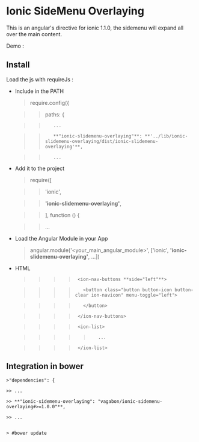 # Ionic SideMenu Overlaying

This is an angular's directive for ionic 1.1.0, the sidemenu will expand all over the main content.

Demo :

## Install

Load the js with requireJs :

 * Include in the PATH

    >require.config({
    
    >>    paths: {
    
    >>        ...
    
    >>        **"ionic-slidemenu-overlaying"**: **'../lib/ionic-slidemenu-overlaying/dist/ionic-slidemenu-overlaying'**,
    
    >>        ...

 * Add it to the project

    > require([
    
    >>  'ionic',
    
    >>  **'ionic-slidemenu-overlaying'**,
    
    >>], function () {
    
    >>    ...

 * Load the Angular Module in your App

    > angular.module('<your_main_angular_module>', ['ionic', **'ionic-slidemenu-overlaying'**, ...])

 * HTML

    ><ion-side-menus>
    
    >>  <ion-side-menu-content>
    
    >>>    <ion-nav-bar class="bar-stable">

    >>>>      <ion-nav-buttons **side="left"**>
    
    >>>>        <button class="button button-icon button-clear ion-navicon" menu-toggle="left">
    
    >>>>        </button>
    
    >>>>      </ion-nav-buttons>
    
    >>>    </ion-nav-bar>

    >>>    <ion-nav-view name="menuContent" drag-content="false"></ion-nav-view>
    
    >>  </ion-side-menu-content>

    >>  <ion-side-menu side="left" edge-drag-threshold="200">
    
    >>>    <ion-content>
    
    >>>>      <ion-list>
    
    >>>>>        ...
    
    >>>>      </ion-list>
    
    >>>    </ion-content>
    
    >>  </ion-side-menu>
    
    > </ion-side-menus>

## Integration in bower

    >"dependencies": {
    
    >> ...
    
    >> **"ionic-sidemenu-overlaying": "vagabon/ionic-sidemenu-overlaying#>=1.0.0"**,
    
    >> ...
    

    > #bower update

